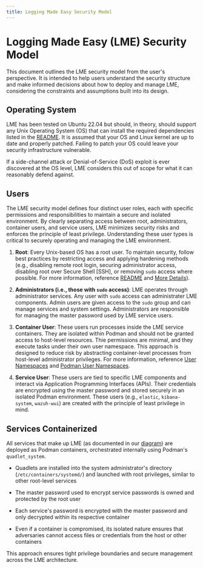 ```yaml
---
title: Logging Made Easy Security Model
---
```


# Logging Made Easy (LME) Security Model

This document outlines the LME security model from the user's perspective. It is intended to help users understand the security structure and make informed decisions about how to deploy and manage LME, considering the constraints and assumptions built into its design. 

## Operating System

LME has been tested on Ubuntu 22.04 but should, in theory, should support any Unix Operating System (OS) that can install the required dependencies listed in the [README](/README.md#retrieving-passwords). It is assumed that your OS and Linux kernel are up to date and properly patched. Failing to patch your OS could leave your security infrastructure vulnerable.

If a side-channel attack or Denial-of-Service (DoS) exploit is ever discovered at the OS level, LME considers this out of scope for what it can reasonably defend against. 

## Users

The LME security model defines four distinct user roles, each with specific permissions and responsibilities to maintain a secure and isolated environment. By clearly separating access between root, administrators, container users, and service users, LME minimizes security risks and enforces the principle of least privilege. Understanding these user types is critical to securely operating and managing the LME environment.

  1. **Root**: Every Unix-based OS has a root user. To maintain security, follow best practices by restricting access and applying hardening methods (e.g., disabling remote root login, securing administrator access, disabling root over Secure Shell [SSH], or removing `sudo` access where possible. For more information, reference [README](/README.md#retrieving-passwords) and [More Details](https://wiki.archlinux.org/title/Security#Restricting_root)).
     
  2. **Administrators (i.e., those with `sudo` access)**: LME operates through administrator services. Any user with `sudo` access can administrater LME components. Admin users are given access to the `sudo` group and can manage services and system settings. Administrators are responsible for managing the master password used by LME service users.
     
  3. **Container User**: These users run processes inside the LME service containers. They are isolated within Podman and should not be granted access to host-level resources. Thie permissions are minimal, and they execute tasks under their own user namespace. This approach is designed to reduce risk by abstracting container-level processes from host-level administrator privileges. For more information, reference [User Namespaces](https://www.man7.org/conf/meetup/understanding-user-namespaces--Google-Munich-Kerrisk-2019-10-25.pdf) and [Podman User Namespaces](https://www.redhat.com/sysadmin/rootless-podman-user-namespace-modes).
     
  4. **Service User**: These users are tied to specific LME components and interact via Application Programming Interfaces (APIs). Their credentials are encrypted using the master password and stored securely in an isolated Podman environment. These users (e.g., `elastic`, `kibana-system`, `wazuh-wui`) are created with the principle of least privilege in mind.

## Services Containerized

All services that make up LME (as documented in our [diagram](https://github.com/cisagov/LME/blob/release-2.0.0/docs/imgs/lme-architecture-v2.jpg)) are deployed as Podman containers, orchestrated internally using Podman's `quadlet_system`.

- Quadlets are installed into the system administrator's directory (`/etc/containers/systemd/`) and launched with root privileges, similar to other root-level services

- The master password used to encrypt service passwords is owned and protected by the root user

- Each service's password is encrypted with the master password and only decrypted within its respective container

- Even if a container is compromised, its isolated nature ensures that adversaries cannot access files or credentials from the host or other containers

This approach ensures tight privilege boundaries and secure management across the LME architecture.




